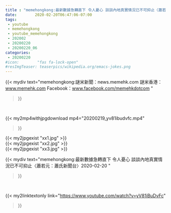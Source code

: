 ```yaml
---
title : "memehongkong:最新數據急轉直下 令人憂心 談談內地真實情況已不可抑止〈蕭若元：蕭氏新聞台〉2020-02-20 "
date:        2020-02-20T06:47:06-07:00
tags:
 - youtube
 - memehongkong
 - youtube_memehongkong
 - 202002
 - 20200220
 - 20200220_06
categories:
 - 20200220
#icon:        "fas fa-lock-open"
#resImgTeaser: teaserpics/wikipedia.org/emacs-jokes.png
---
```


{{< mydiv text="memehongkong:謎米新聞：news.memehk.com 謎米香港： www.memehk.com Facebook：www.facebook.com/memehkdotcom "
>}}
<br>


{{< my2mp4withjpgdownload mp4="20200219_yv81ibudvfc.mp4"
>}}

{{< my2jpgexist "xx1.jpg" >}}<br>
{{< my2jpgexist "xx2.jpg" >}}<br>
{{< my2jpgexist "xx3.jpg" >}}<br>



{{< mydiv text="memehongkong:最新數據急轉直下 令人憂心 談談內地真實情況已不可抑止〈蕭若元：蕭氏新聞台〉2020-02-20 "
>}}
<br>

{{< my2linktextonly link="https://www.youtube.com/watch?v=yV81iBuDvFc"
>}}


<br>

